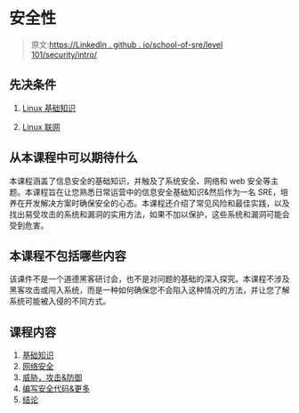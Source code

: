 # 安全性

> 原文:[https://LinkedIn . github . io/school-of-sre/level 101/security/intro/](https://linkedin.github.io/school-of-sre/level101/security/intro/)

## 先决条件

1.  [Linux 基础知识](https://linkedin.github.io/school-of-sre/level101/linux_basics/intro/)

2.  [Linux 联网](https://linkedin.github.io/school-of-sre/level101/linux_networking/intro/)

## 从本课程中可以期待什么

本课程涵盖了信息安全的基础知识，并触及了系统安全、网络和 web 安全等主题。本课程旨在让您熟悉日常运营中的信息安全基础知识&然后作为一名 SRE，培养在开发解决方案时确保安全的心态。本课程还介绍了常见风险和最佳实践，以及找出易受攻击的系统和漏洞的实用方法，如果不加以保护，这些系统和漏洞可能会受到危害。

## 本课程不包括哪些内容

该课件不是一个道德黑客研讨会，也不是对问题的基础的深入探究。本课程不涉及黑客攻击或闯入系统，而是一种如何确保您不会陷入这种情况的方法，并让您了解系统可能被入侵的不同方式。

## 课程内容

1.  [基础知识](https://linkedin.github.io/school-of-sre/level101/security/fundamentals/)
2.  [网络安全](https://linkedin.github.io/school-of-sre/level101/security/network_security/)
3.  [威胁，攻击&防御](https://linkedin.github.io/school-of-sre/level101/security/threats_attacks_defences/)
4.  [编写安全代码&更多](https://linkedin.github.io/school-of-sre/level101/security/writing_secure_code/)
5.  [结论](https://linkedin.github.io/school-of-sre/level101/security/conclusion/)